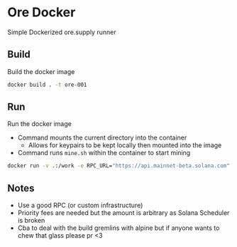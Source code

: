 # Ore Docker

Simple Dockerized ore.supply runner


## Build
Build the docker image

```bash
docker build . -t ore-001
```

## Run

Run the docker image
* Command mounts the current directory into the container
  * Allows for keypairs to be kept locally then mounted into the image
* Command runs `mine.sh` within the container to start mining

```bash
docker run -v .:/work -e RPC_URL="https://api.mainnet-beta.solana.com" -e KEYPAIR="id.json" -e PRIORITY_FEE=1000 -e MINER_THREADS=4 ore-001
```

## Notes
* Use a good RPC (or custom infrastructure)
* Priority fees are needed but the amount is arbitrary as Solana Scheduler is broken
* Cba to deal with the build gremlins with alpine but if anyone wants to chew that glass please pr <3